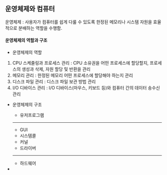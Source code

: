 ## 운영체제와 컴퓨터

운영체제 : 사용자가 컴퓨터를 쉽게 다룰 수 있도록 한정된 메모리나 시스템 자원을 효율적으로 분배하는 역할을 수행함.

#### 운영체제의 역할과 구조

- 운영체제의 역할

1. CPU 스케줄링과 프로세스 관리 : CPU 소유권을 어떤 프로세스에 할당할지, 프로세스의 생성과 삭제, 자원 할당 및 반환을 관리
2. 메모리 관리 : 한정된 메모리 어떤 프로세스에 할당해야 하는지 관리
3. 디스크 파일 관리 : 디스크 파일 보관 방법 관리
4. I/O 디바이스 관리 : I/O 디바이스(마우스, 키보드 등)와 컴퓨터 간의 데이터 송수신 관리

- 운영체제의 구조

  - 유저프로그램

  ***

  - GUI
  - 시스템콜
  - 커널
  - 드라이버

  ***

  - 하드웨어

-
